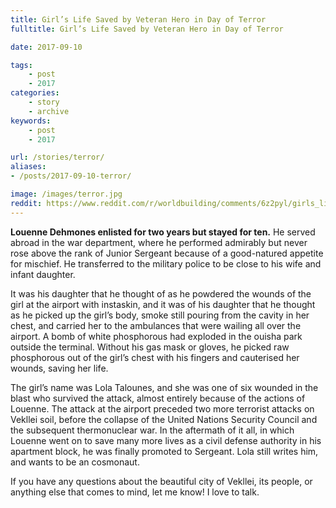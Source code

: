 ```yaml
---
title: Girl’s Life Saved by Veteran Hero in Day of Terror
fulltitle: Girl’s Life Saved by Veteran Hero in Day of Terror

date: 2017-09-10

tags:
    - post
    - 2017
categories:
    - story
    - archive
keywords:
    - post
    - 2017

url: /stories/terror/
aliases:
- /posts/2017-09-10-terror/

image: /images/terror.jpg
reddit: https://www.reddit.com/r/worldbuilding/comments/6z2pyl/girls_life_saved_by_veteran_hero_in_day_of_terror/
---
```

**Louenne Dehmones enlisted for two years but stayed for ten.** He served abroad in the war department, where he performed admirably but never rose above the rank of Junior Sergeant because of a good-natured appetite for mischief. He transferred to the military police to be close to his wife and infant daughter.

It was his daughter that he thought of as he powdered the wounds of the girl at the airport with instaskin, and it was of his daughter that he thought as he picked up the girl’s body, smoke still pouring from the cavity in her chest, and carried her to the ambulances that were wailing all over the airport. A bomb of white phosphorous had exploded in the ouisha park outside the terminal. Without his gas mask or gloves, he picked raw phosphorous out of the girl’s chest with his fingers and cauterised her wounds, saving her life.

The girl’s name was Lola Talounes, and she was one of six wounded in the blast who survived the attack, almost entirely because of the actions of Louenne. The attack at the airport preceded two more terrorist attacks on Vekllei soil, before the collapse of the United Nations Security Council and the subsequent thermonuclear war. In the aftermath of it all, in which Louenne went on to save many more lives as a civil defense authority in his apartment block, he was finally promoted to Sergeant. Lola still writes him, and wants to be an cosmonaut.

If you have any questions about the beautiful city of Vekllei, its people, or anything else that comes to mind, let me know! I love to talk.
